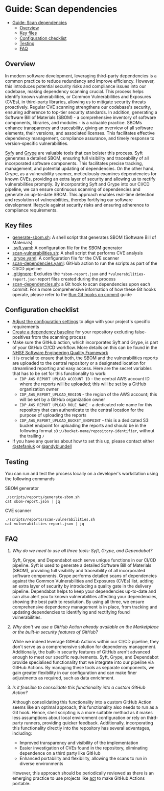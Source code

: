# Guide: Scan dependencies

- [Guide: Scan dependencies](#guide-scan-dependencies)
  - [Overview](#overview)
  - [Key files](#key-files)
  - [Configuration checklist](#configuration-checklist)
  - [Testing](#testing)
  - [FAQ](#faq)

## Overview

In modern software development, leveraging third-party dependencies is a common practice to reduce redundancy and improve efficiency. However, this introduces potential security risks and compliance issues into our codebase, making dependency scanning crucial. This process helps identify known vulnerabilities, or Common Vulnerabilities and Exposures (CVEs), in third-party libraries, allowing us to mitigate security threats proactively. Regular CVE scanning strengthens our codebase's security, ensuring adherence to top-tier security standards. In addition, generating a Software Bill of Materials (SBOM) - a comprehensive inventory of software components, libraries, and modules - is a valuable practice. SBOMs enhance transparency and traceability, giving an overview of all software elements, their versions, and associated licenses. This facilitates effective dependency management, compliance assurance, and timely response to version-specific vulnerabilities.

[Syfy](https://github.com/anchore/syft) and [Grype](https://github.com/anchore/grype) are valuable tools that can bolster this process. Syft generates a detailed SBOM, ensuring full visibility and traceability of all incorporated software components. This facilitates precise tracking, management, and potential updating of dependencies. On the other hand, Grype, as a vulnerability scanner, meticulously examines dependencies for known CVEs, providing an extra layer of security and allowing us to rectify vulnerabilities promptly. By incorporating Syft and Grype into our CI/CD pipeline, we can ensure continuous scanning of dependencies and generate an up-to-date SBOM. This approach enables real-time detection and resolution of vulnerabilities, thereby fortifying our software development lifecycle against security risks and ensuring adherence to compliance requirements.

## Key files

- [generate-sbom.sh](../../scripts/reports/generate-sbom.sh): A shell script that generates SBOM (Software Bill of Materials)
- [.syft.yaml](../../scripts/config/.syft.yaml): A configuration file for the SBOM generator
- [scan-vulnerabilities.sh](../../scripts/reports/scan-vulnerabilities.sh): A shell script that performs CVE analysis
- [.grype.yaml](../../scripts/config/.grype.yaml): A configuration file for the CVE scanner
- [scan-dependencies.yaml](../../.github/workflows/scan-dependencies.yaml): GitHub action to run the scripts as part of the CI/CD pipeline
- [.gitignore](../../.gitignore): Excludes the `*sbom-report.json` and `*vulnerabilities-report.json` report files created during the process
- [scan-dependencies.sh](../../scripts/githooks/scan-dependencies.sh): a Git hook to scan dependencies upon each commit. For a more comprehensive information of how these Git hooks operate, please refer to the [Run Git hooks on commit](./Run_Git_hooks_on_commit.md) guide

## Configuration checklist

- [Adjust the configuration settings](../../scripts/config/.grype.yaml) to align with your project's specific requirements
- [Create a dependency baseline](https://github.com/anchore/grype#specifying-matches-to-ignore) for your repository excluding false-positives from the scanning process
- Make sure the GitHub action, which incorporates Syft and Grype, is part of your GitHub CI/CD workflow. More details on this can be found in the [NHSE Software Engineering Quality Framework](https://github.com/NHSDigital/software-engineering-quality-framework/blob/main/tools/dependency-scan/README.md)
- It is crucial to ensure that both, the SBOM and the vulnerabilities reports are uploaded to the central repository or a designated location for streamlined reporting and easy access. Here are the secret variables that has to be set for this functionality to work:
  - `IDP_AWS_REPORT_UPLOAD_ACCOUNT_ID` - the central AWS account ID where the reports will be uploaded; this will be set by a GitHub organization owner
  - `IDP_AWS_REPORT_UPLOAD_REGION` - the region of the AWS account; this will be set by a GitHub organization owner
  - `IDP_AWS_REPORT_UPLOAD_ROLE_NAME` - a dedicated role name for this repository that can authenticate to the central location for the purpose of uploading the reports
  - `IDP_AWS_REPORT_UPLOAD_BUCKET_ENDPOINT` - this is a dedicated S3 bucket endpoint for uploading the reports and should be in the following format `s3://bucket-name/repository-identifier`, without the trailing `/`
- If you have any queries about how to set this up, please contact either [@stefaniuk](https://github.com/stefaniuk) or [@andyblundell](https://github.com/andyblundell)

## Testing

You can run and test the process locally on a developer's workstation using the following commands

SBOM generator

```shell
./scripts/reports/generate-sbom.sh
cat sbom-report.json | jq
```

CVE scanner

```shell
./scripts/reports/scan-vulnerabilities.sh
cat vulnerabilities-report.json | jq
```

## FAQ

1. _Why do we need to use all three tools: Syft, Grype, and Dependabot?_

   Syft, Grype, and Dependabot each serve unique functions in our CI/CD pipeline. Syft is used to generate a detailed Software Bill of Materials (SBOM), providing full visibility and traceability of all incorporated software components. Grype performs detailed scans of dependencies against the Common Vulnerabilities and Exposures (CVEs) list, adding an extra layer of security by introducing a quality gate in the delivery pipeline. Dependabot helps to keep your dependencies up-to-date and can also alert you to known vulnerabilities affecting your dependencies, showing the best path to resolution. By using all three, we ensure comprehensive dependency management is in place, from tracking and updating dependencies to identifying and rectifying found vulnerabilities.

2. _Why don't we use a GitHub Action already available on the Marketplace or the built-in security features of GitHub?_

   While we indeed leverage GitHub Actions within our CI/CD pipeline, they don't serve as a comprehensive solution for dependency management. Additionally, the built-in security features of GitHub aren't advanced enough to meet our specific requirements. Syft, Grype, and Dependabot provide specialised functionality that we integrate into our pipeline via GitHub Actions. By managing these tools as separate components, we gain greater flexibility in our configuration and can make finer adjustments as required, such as data enrichment.

3. _Is it feasible to consolidate this functionality into a custom GitHub Action?_

   Although consolidating this functionality into a custom GitHub Action seems like an optimal approach, this functionality also needs to run as a Git hook. Hence, shell scripting is a more suitable method as it makes less assumptions about local environment configuration or rely on third-party runners, providing quicker feedback. Additionally, incorporating this functionality directly into the repository has several advantages, including:

   - Improved transparency and visibility of the implementation
   - Easier investigation of CVEs found in the repository, eliminating dependence on a third party like GitHub
   - Enhanced portability and flexibility, allowing the scans to run in diverse environments

   However, this approach should be periodically reviewed as there is an emerging practice to use projects like [act](https://github.com/nektos/act) to make GitHub Actions portable.
